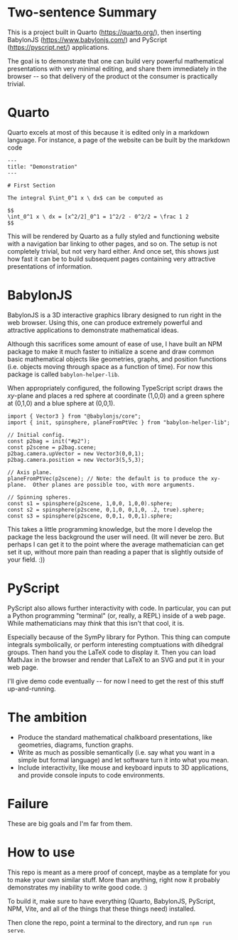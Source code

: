 # Two-sentence Summary

This is a project built in Quarto (https://quarto.org/), then inserting BabylonJS (https://www.babylonjs.com/) and PyScript (https://pyscript.net/) applications.

The goal is to demonstrate that one can build very powerful mathematical presentations with very minimal editing, and share them immediately in the browser -- so that delivery of the product ot the consumer is practically trivial.  

# Quarto 

Quarto excels at most of this because it is edited only in a markdown language.  For instance, a page of the website can be built by the markdown code

```
---
title: "Demonstration"
---

# First Section

The integral $\int_0^1 x \ dx$ can be computed as

$$
\int_0^1 x \ dx = [x^2/2]_0^1 = 1^2/2 - 0^2/2 = \frac 1 2
$$
```

This will be rendered by Quarto as a fully styled and functioning website with a navigation bar linking to other pages, and so on.  The setup is not completely trivial, but not very hard either.  And once set, this shows just how fast it can be to build subsequent pages containing very attractive presentations of information.

# BabylonJS

BabylonJS is a 3D interactive graphics library designed to run right in the web browser.  Using this, one can produce extremely powerful and attractive applications to demonstrate mathematical ideas.  

Although this sacrifices some amount of ease of use, I have built an NPM package to make it much faster to initialize a scene and draw common basic mathematical objects like geometries, graphs, and position functions (i.e. objects moving through space as a function of time).  For now this package is called `babylon-helper-lib`.

When appropriately configured, the following TypeScript script draws the $xy$-plane and places a red sphere at coordinate (1,0,0) and a green sphere at (0,1,0) and a blue sphere at (0,0,1).

```
import { Vector3 } from "@babylonjs/core";
import { init, spinsphere, planeFromPtVec } from "babylon-helper-lib";

// Initial config.
const p2bag = init("#p2");
const p2scene = p2bag.scene;
p2bag.camera.upVector = new Vector3(0,0,1);
p2bag.camera.position = new Vector3(5,5,3);

// Axis plane.
planeFromPtVec(p2scene); // Note: the default is to produce the xy-plane.  Other planes are possible too, with more arguments.  

// Spinning spheres.
const s1 = spinsphere(p2scene, 1,0,0, 1,0,0).sphere;
const s2 = spinsphere(p2scene, 0,1,0, 0,1,0, .2, true).sphere;
const s3 = spinsphere(p2scene, 0,0,1, 0,0,1).sphere;
```

This takes a little programming knowledge, but the more I develop the package the less background the user will need.  (It will never be zero.  But perhaps I can get it to the point where the average mathematician can get set it up, without more pain than reading a paper that is slightly outside of your field. :))

# PyScript

PyScript also allows further interactivity with code.  In particular, you can put a Python programming "terminal" (or, really, a REPL) inside of a web page.  While mathematicians may *think* that this isn't that cool, it is.

Especially because of the SymPy library for Python.  This thing can compute integrals symbolically, or perform interesting comptuations with dihedgral groups.  Then hand you the LaTeX code to display it.  Then you can load MathJax in the browser and render that LaTeX to an SVG and put it in your web page.

I'll give demo code eventually -- for now I need to get the rest of this stuff up-and-running.

# The ambition

* Produce the standard mathematical chalkboard presentations, like geometries, diagrams, function graphs.
* Write as much as possible semantically (i.e. say what you want in a simple but formal language) and let software turn it into what you mean.
* Include interactivity, like mouse and keyboard inputs to 3D applications, and provide console inputs to code environments.

# Failure

These are big goals and I'm far from them.  

# How to use

This repo is meant as a mere proof of concept, maybe as a template for you to make your own similar stuff.  More than anything, right now it probably demonstrates my inability to write good code.  :)

To build it, make sure to have everything (Quarto, BabylonJS, PyScript, NPM, Vite, and all of the things that these things need) installed.  

Then clone the repo, point a terminal to the directory, and run `npm run serve`.  
